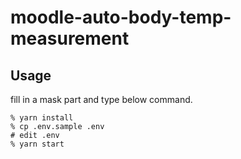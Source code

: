 # moodle-auto-body-temp-measurement

## Usage

fill in a mask part and type below command.

```shell
% yarn install
% cp .env.sample .env
# edit .env
% yarn start
```
